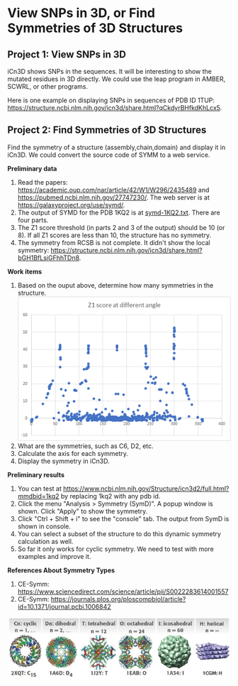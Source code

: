 # View SNPs in 3D, or Find Symmetries of 3D Structures

## Project 1: View SNPs in 3D
iCn3D shows SNPs in the sequences. It will be interesting to show the mutated residues in 3D directly. We could use the leap program in AMBER, SCWRL, or other programs.

Here is one example on displaying SNPs in sequences of PDB ID 1TUP: https://structure.ncbi.nlm.nih.gov/icn3d/share.html?qCkdyrBHfkdKhLcx5. 

## Project 2: Find Symmetries of 3D Structures
Find the symmetry of a structure (assembly,chain,domain) and display it in iCn3D. We could convert the source code of SYMM to a web service.

<b>Preliminary data</b>
1. Read the papers: https://academic.oup.com/nar/article/42/W1/W296/2435489 and https://pubmed.ncbi.nlm.nih.gov/27747230/. The web server is at https://galaxyproject.org/use/symd/.
2. The output of SYMD for the PDB 1KQ2 is at [symd-1KQ2.txt](https://github.com/STRIDES-Codes/Find-Symmetries-of-3D-Structures/blob/main/symd-1KQ2.txt). There are four parts. 
3. The Z1 score threshold (in parts 2 and 3 of the output) should be 10 (or 8). If all Z1 scores are less than 10, the structure has no symmetry.
4. The symmetry from RCSB is not complete. It didn't show the local symmetry: https://structure.ncbi.nlm.nih.gov/icn3d/share.html?bGH1BfLsiGFhhTDn8.

<b>Work items</b>
1. Based on the ouput above, determine how many symmetries in the structure.
![Z1 scores](https://github.com/STRIDES-Codes/Find-Symmetries-of-3D-Structures/blob/main/z1score_angle.png?raw=true)
2. What are the symmetries, such as C6, D2, etc.
3. Calculate the axis for each symmetry.
4. Display the symmetry in iCn3D.

<b>Preliminary results</b>
1. You can test at https://www.ncbi.nlm.nih.gov/Structure/icn3d2/full.html?mmdbid=1kq2 by replacing 1kq2 with any pdb id. 
2. Click the menu "Analysis > Symmetry (SymD)". A popup window is shown. Click "Apply" to show the symmetry.
3. Click "Ctrl + Shift + i" to see the "console" tab. The output from SymD is shown in console.
4. You can select a subset of the structure to do this dynamic symmetry calculation as well.
5. So far it only works for cyclic symmetry. We need to test with more examples and improve it.

<b>References About Symmetry Types</b>
1. CE-Symm: https://www.sciencedirect.com/science/article/pii/S0022283614001557
2. CE-Symm: https://journals.plos.org/ploscompbiol/article?id=10.1371/journal.pcbi.1006842

![Symmetry Types](https://github.com/STRIDES-Codes/Find-Symmetries-of-3D-Structures/blob/main/symmetriescategory-horizontal.jpg?raw=true)


